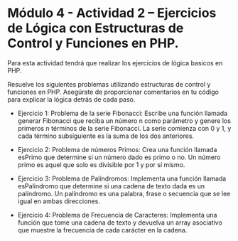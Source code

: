 # Módulo 4 - Actividad 2 – Ejercicios de Lógica con Estructuras de Control y Funciones en PHP.

Para esta actividad tendrá que realizar los ejercicios de lógica basicos en PHP.

Resuelve los siguientes problemas utilizando estructuras de control y funciones en PHP. Asegúrate de proporcionar comentarios en tu código para explicar la lógica detrás de cada paso.

- Ejercicio 1: Problema de la serie Fibonacci:
Escribe una función llamada generar Fibonacci que reciba un número n como parámetro y genere los primeros n términos de la serie Fibonacci. La serie comienza con 0 y 1, y cada término subsiguiente es la suma de los dos anteriores.

- Ejercicio 2: Problema de números Primos:
Crea una función llamada esPrimo que determine si un número dado es primo o no. Un número primo es aquel que solo es divisible por 1 y por sí mismo.

- Ejercicio 3: Problema de Palíndromos:
Implementa una función llamada esPalindromo que determine si una cadena de texto dada es un palíndromo. Un palíndromo es una palabra, frase o secuencia que se lee igual en ambas direcciones.

- Ejercicio 4: Problema de Frecuencia de Caracteres:
Implementa una función que tome una cadena de texto y devuelva un array asociativo que muestre la frecuencia de cada carácter en la cadena.

